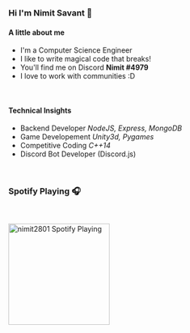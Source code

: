 ### Hi I'm Nimit Savant 👋

#### A little about me

- I'm a Computer Science Engineer
- I like to write magical code that breaks!
- You'll find me on Discord **Nimit #4979**
- I love to work with communities :D

<br/>

#### Technical Insights

- Backend Developer _NodeJS, Express, MongoDB_
- Game Developement _Unity3d, Pygames_
- Competitive Coding _C++14_
- Discord Bot Developer (Discord.js)

<br/>

### Spotify Playing 🎧

<br/>

[<img src="https://i.ytimg.com/vi/_lKL6OmL4fk/maxresdefault.jpg" alt="nimit2801 Spotify Playing" width="200" /></img>](https://open.spotify.com/track/0zMzyHAeMvwq5CRstru1Fp)
